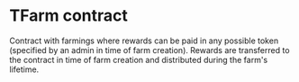 # TFarm contract

Contract with farmings where rewards can be paid in any possible token (specified by an admin in time of farm creation). Rewards are transferred to the contract in time of farm creation and distributed during the farm's lifetime.
